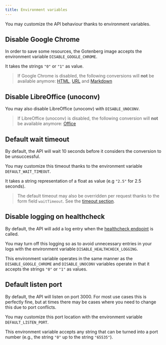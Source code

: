 ```yaml
---
title: Environment variables
---
```


You may customize the API behaviour thanks to environment variables.

## Disable Google Chrome

In order to save some resources, the Gotenberg image accepts the environment variable `DISABLE_GOOGLE_CHROME`.

It takes the strings `"0"` or `"1"` as value.

> If Google Chrome is disabled, the following conversions will **not** be available anymore:
> [HTML](#html), [URL](#url) and [Markdown](#markdown)


## Disable LibreOffice (unoconv)

You may also disable LibreOffice (unoconv) with `DISABLE_UNOCONV`.

> If LibreOffice (unoconv) is disabled, the following conversion will **not** be available anymore:
> [Office](#office)

## Default wait timeout

By default, the API will wait 10 seconds before it considers the conversion to be unsuccessful.

You may customize this timeout thanks to the environment variable `DEFAULT_WAIT_TIMEOUT`.

It takes a string representation of a float as value (e.g `"2.5"` for 2.5 seconds).

> The default timeout may also be overridden per request thanks to the form field `waitTimeout`.
> See the [timeout section](#timeout).

## Disable logging on healthcheck

By default, the API will add a log entry when the [healthcheck endpoint](#ping) is called.

You may turn off this logging so as to avoid unnecessary entries in your logs with the environment variable `DISABLE_HEALTHCHECK_LOGGING`.

This environment variable operates in the same manner as the `DISABLE_GOOGLE_CHROME` and `DISABLE_UNOCONV` variables operate in that it accepts the strings `"0"` or `"1"` as values. 

## Default listen port

By default, the API will listen on port 3000. For most use cases this is perfectly fine, but at times there may be cases where you need to change this due to port conflicts.

You may customize this port location with the environment variable `DEFAULT_LISTEN_PORT`. 

This environment variable accepts any string that can be turned into a port number (e.g., the string `"0"` up to the string `"65535"`).